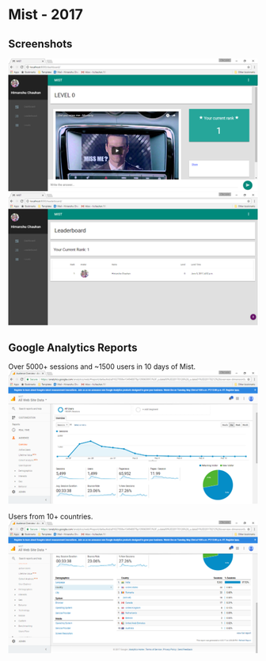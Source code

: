 # Mist - 2017

## Screenshots

![](_Screenshots/mist1.PNG)
![](_Screenshots/mist2.PNG)

## Google Analytics Reports

Over 5000+ sessions and ~1500 users in 10 days of Mist.
![](_Screenshots/mist3.PNG)

Users from 10+ countries.
![](_Screenshots/mist4.PNG)
